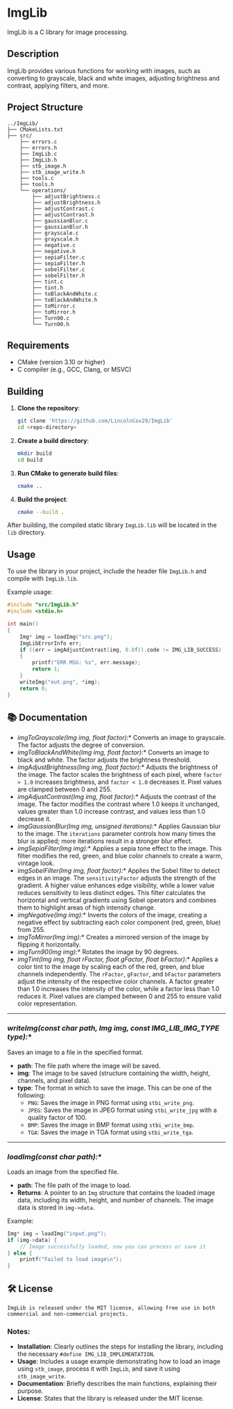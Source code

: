 # ImgLib

ImgLib is a C library for image processing.

## Description

ImgLib provides various functions for working with images, such as converting to grayscale, black and white images, adjusting brightness and contrast, applying filters, and more.

## Project Structure

```
../ImgLib/
├── CMakeLists.txt
├── src/
    ├── errors.c
    ├── errors.h
    ├── ImgLib.c
    ├── ImgLib.h
    ├── stb_image.h
    ├── stb_image_write.h
    ├── tools.c
    ├── tools.h
    └── operations/
        ├── adjustBrightness.c
        ├── adjustBrightness.h
        ├── adjustContrast.c
        ├── adjustContrast.h
        ├── gaussianBlur.c
        ├── gaussianBlur.h
        ├── grayscale.c
        ├── grayscale.h
        ├── negative.c
        ├── negative.h
        ├── sepiaFilter.c
        ├── sepiaFilter.h
        ├── sobelFilter.c
        ├── sobelFilter.h
        ├── tint.c
        ├── tint.h
        ├── toBlackAndWhite.c
        ├── toBlackAndWhite.h
        ├── toMirror.c
        ├── toMirror.h
        ├── Turn90.c
        └── Turn90.h
```

## Requirements

- CMake (version 3.10 or higher)
- C compiler (e.g., GCC, Clang, or MSVC)

## Building

1. **Clone the repository**:

   ```bash
   git clone 'https://github.com/LincolnCox29/ImgLib'
   cd <repo-directory>
   ```

2. **Create a build directory**:

   ```bash
   mkdir build
   cd build
   ```

3. **Run CMake to generate build files**:

   ```bash
   cmake ..
   ```

4. **Build the project**:

   ```bash
   cmake --build .
   ```

After building, the compiled static library `ImgLib.lib` will be located in the `lib` directory.

## Usage

To use the library in your project, include the header file `ImgLib.h` and compile with `ImgLib.lib`.

Example usage:

```c
#include "src/ImgLib.h"
#include <stdio.h>

int main()
{
    Img* img = loadImg("src.png");
    ImgLibErrorInfo err;
    if ((err = imgAdjustContrast(img, 0.8f)).code != IMG_LIB_SUCCESS)
    {
        printf("ERR MSG: %s", err.message);
        return 1;
    }
    writeImg("out.png", *img);
    return 0;
}
```

## 📚 Documentation

- **imgToGrayscale(Img* img, float factor):** Converts an image to grayscale. The factor adjusts the degree of conversion.
- **imgToBlackAndWhite(Img* img, float factor):** Converts an image to black and white. The factor adjusts the brightness threshold.
- **imgAdjustBrightness(Img* img, float factor):** Adjusts the brightness of the image. The factor scales the brightness of each pixel, where `factor > 1.0` increases brightness, and `factor < 1.0` decreases it. Pixel values are clamped between 0 and 255.
- **imgAdjustContrast(Img* img, float factor):** Adjusts the contrast of the image. The factor modifies the contrast where 1.0 keeps it unchanged, values greater than 1.0 increase contrast, and values less than 1.0 decrease it.
- **imgGaussianBlur(Img* img, unsigned iterations):** Applies Gaussian blur to the image. The `iterations` parameter controls how many times the blur is applied; more iterations result in a stronger blur effect.
- **imgSepiaFilter(Img* img):** Applies a sepia tone effect to the image. This filter modifies the red, green, and blue color channels to create a warm, vintage look.
- **imgSobelFilter(Img* img, float factor):** Applies the Sobel filter to detect edges in an image. The `sensitivityFactor` adjusts the strength of the gradient. A higher value enhances edge visibility, while a lower value reduces sensitivity to less distinct edges. This filter calculates the horizontal and vertical gradients using Sobel operators and combines them to highlight areas of high intensity change.
- **imgNegative(Img* img):** Inverts the colors of the image, creating a negative effect by subtracting each color component (red, green, blue) from 255.
- **imgToMirror(Img* img):** Creates a mirrored version of the image by flipping it horizontally.
- **imgTurn90(Img* img):** Rotates the image by 90 degrees.
- **imgTint(Img* img, float rFactor, float gFactor, float bFactor):** Applies a color tint to the image by scaling each of the red, green, and blue channels independently. The `rFactor`, `gFactor`, and `bFactor` parameters adjust the intensity of the respective color channels. A factor greater than 1.0 increases the intensity of the color, while a factor less than 1.0 reduces it. Pixel values are clamped between 0 and 255 to ensure valid color representation.
  
---

### **writeImg(const char* path, Img img, const IMG_LIB_IMG_TYPE type):**
Saves an image to a file in the specified format.

- **path**: The file path where the image will be saved.
- **img**: The image to be saved (structure containing the width, height, channels, and pixel data).
- **type**: The format in which to save the image. This can be one of the following:
    - `PNG`: Saves the image in PNG format using `stbi_write_png`.
    - `JPEG`: Saves the image in JPEG format using `stbi_write_jpg` with a quality factor of 100.
    - `BMP`: Saves the image in BMP format using `stbi_write_bmp`.
    - `TGA`: Saves the image in TGA format using `stbi_write_tga`.

---

### **loadImg(const char* path):**
Loads an image from the specified file.

- **path**: The file path of the image to load.
- **Returns**: A pointer to an `Img` structure that contains the loaded image data, including its width, height, and number of channels. The image data is stored in `img->data`.

Example:
```c
Img* img = loadImg("input.png");
if (img->data) {
    // Image successfully loaded, now you can process or save it
} else {
    printf("Failed to load image\n");
}
```

## 🛠 License
```
ImgLib is released under the MIT license, allowing free use in both commercial and non-commercial projects.
```

### Notes:
- **Installation**: Clearly outlines the steps for installing the library, including the necessary `#define IMG_LIB_IMPLEMENTATION`.
- **Usage**: Includes a usage example demonstrating how to load an image using `stb_image`, process it with `ImgLib`, and save it using `stb_image_write`.
- **Documentation**: Briefly describes the main functions, explaining their purpose.
- **License**: States that the library is released under the MIT license.
